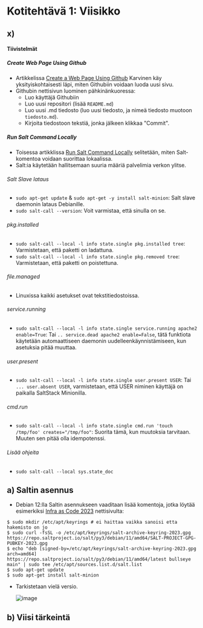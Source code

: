 # Kotitehtävä 1: Viisikko

## x) 

#### Tiivistelmät
##### Create Web Page Using Github
- Artikkelissa [Create a Web Page Using Github](https://terokarvinen.com/2023/create-a-web-page-using-github/) Karvinen käy yksityiskohtaisesti läpi, miten Githubiin voidaan luoda uusi sivu.
- Githubin nettisivun luominen pähkinänkuoressa:
  * Luo käyttäjä Githubiin
  * Luo uusi repositori (lisää `README.md`)
  * Luo uusi .md tiedosto (luo uusi tiedosto, ja nimeä tiedosto muotoon `tiedosto.md`).
  * Kirjoita tiedostoon tekstiä, jonka jälkeen klikkaa "Commit".

##### Run Salt Command Locally
- Toisessa artikklissa [Run Salt Command Locally](https://terokarvinen.com/2021/salt-run-command-locally/) selitetään, miten Salt-komentoa voidaan suorittaa lokaalissa.
- Salt:ia käytetään hallitsemaan suuria määriä palvelimia verkon ylitse.
  
###### Salt Slave lataus
- `sudo apt-get update` & `sudo apt-get -y install salt-minion`: Salt slave daemonin lataus Debianille.
- `sudo salt-call --version`: Voit varmistaa, että sinulla on se.

###### pkg.installed
- `sudo salt-call --local -l info state.single pkg.installed tree`: Varmistetaan, että paketti on ladattuna.
- `sudo salt-call --local -l info state.single pkg.removed tree`: Varmistetaan, että paketti on poistettuna.

###### file.managed
- Linuxissa kaikki asetukset ovat tekstitiedostoissa.

###### service.running
- `sudo salt-call --local -l info state.single service.running apache2 enable=True`: Tai `.. service.dead apache2 enable=False`, tätä funktiota käytetään automaattiseen daemonin uudelleenkäynnistämiseen, kun asetuksia pitää muuttaa.

###### user.present
- `sudo salt-call --local -l info state.single user.present USER`: Tai `... user.absent USER`, varmistetaan, että USER niminen käyttäjä on paikalla SaltStack Minionilla.

###### cmd.run
- `sudo salt-call --local -l info state.single cmd.run 'touch /tmp/foo' creates="/tmp/foo"`: Suorita tämä, kun muutoksia tarvitaan. Muuten sen pitää olla idempotenssi.

###### Lisää ohjeita
- `sudo salt-call --local sys.state_doc`

## a) Saltin asennus
- Debian 12:lla Saltin asennukseen vaaditaan lisää komentoja, jotka löytää esimerkiksi [Infra as Code 2023](https://terokarvinen.com/2023/configuration-management-2023-autumn/) nettisivulta:
  
```
$ sudo mkdir /etc/apt/keyrings # ei haittaa vaikka sanoisi etta hakemisto on jo
$ sudo curl -fsSL -o /etc/apt/keyrings/salt-archive-keyring-2023.gpg https://repo.saltproject.io/salt/py3/debian/11/amd64/SALT-PROJECT-GPG-PUBKEY-2023.gpg
$ echo "deb [signed-by=/etc/apt/keyrings/salt-archive-keyring-2023.gpg arch=amd64] https://repo.saltproject.io/salt/py3/debian/11/amd64/latest bullseye main" | sudo tee /etc/apt/sources.list.d/salt.list
$ sudo apt-get update
$ sudo apt-get install salt-minion
```

- Tarkistetaan vielä versio.
  
  ![image](https://github.com/16cats/Infra-as-Code-course/assets/97065659/c3d23f3b-3f6a-4788-80ef-f65e4885ecc9)

## b) Viisi tärkeintä
